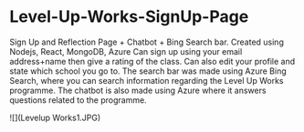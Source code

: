 # Level-Up-Works-SignUp-Page

Sign Up and Reflection Page + Chatbot + Bing Search bar.
Created using Nodejs, React, MongoDB, Azure
Can sign up using your email address+name then give a rating of the class. 
Can also edit your profile and state which school you go to. 
The search bar was made using Azure Bing Search, where you can search information regarding the Level Up Works programme. 
The chatbot is also made using Azure where it answers questions related to the programme.

![](Levelup Works1.JPG)
